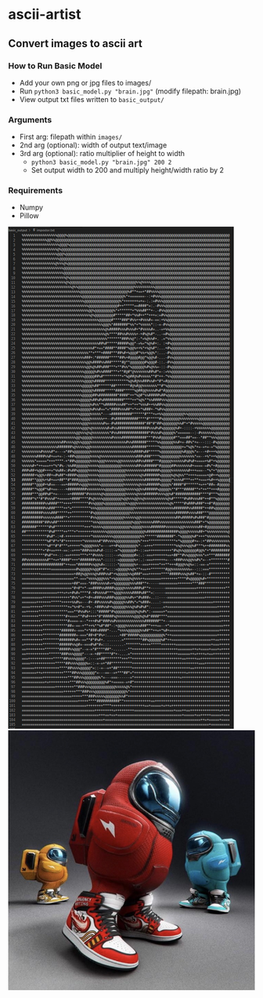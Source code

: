 # ascii-artist

## Convert images to ascii art

### How to Run Basic Model

* Add your own png or jpg files to images/
* Run `python3 basic_model.py "brain.jpg"` (modify filepath: brain.jpg)
* View output txt files written to `basic_output/`

### Arguments

* First arg: filepath within `images/`
* 2nd arg (optional): width of output text/image
* 3rd arg (optional): ratio multiplier of height to width
  * `python3 basic_model.py "brain.jpg" 200 2`
  * Set output width to 200 and multiply height/width ratio by 2

### Requirements
  
* Numpy
* Pillow

![exampleInput](images/impostor_output.png)
![exampleInput](images/impostor.jpg)
